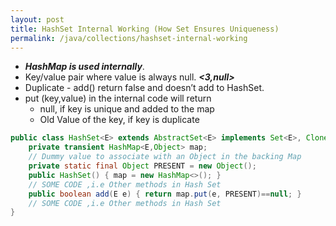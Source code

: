 ```yaml
---
layout: post
title: HashSet Internal Working (How Set Ensures Uniqueness)
permalink: /java/collections/hashset-internal-working
---
```



* ***HashMap is used internally***.
* Key/value pair where value is always null. ***<3,null>***
* Duplicate - add() return false and doesn’t add to HashSet.
* put (key,value) in the internal code will return
	- null, if key is unique and added to the map
	- Old Value of the key, if key is duplicate

```java
public class HashSet<E> extends AbstractSet<E> implements Set<E>, Cloneable, java.io.Serializable{
    private transient HashMap<E,Object> map;    
    // Dummy value to associate with an Object in the backing Map  
    private static final Object PRESENT = new Object();    
    public HashSet() { map = new HashMap<>(); }
    // SOME CODE ,i.e Other methods in Hash Set
    public boolean add(E e) { return map.put(e, PRESENT)==null; }
    // SOME CODE ,i.e Other methods in Hash Set
}
```
